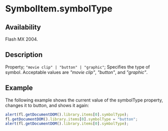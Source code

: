 # SymbolItem.symbolType

## Availability

Flash MX 2004.

## Description

Property; `"movie clip" | "button" | "graphic"`; Specifies the type of symbol. Acceptable values are *"movie clip"*, *"button"*, and *"graphic"*.

## Example

The following example shows the current value of the symbolType property, changes it to button, and shows it again:

```javascript
alert(fl.getDocumentDOM().library.items[0].symbolType);
fl.getDocumentDOM().library.items[0].symbolType = "button";
alert(fl.getDocumentDOM().library.items[0].symbolType);
```
